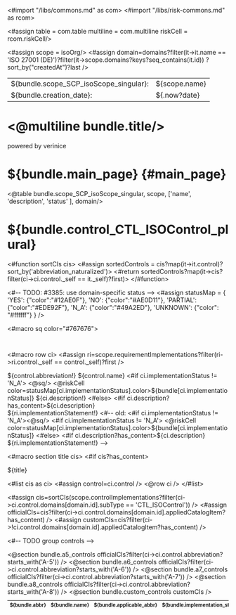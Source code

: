 <#import "/libs/commons.md" as com>
<#import "/libs/risk-commons.md" as rcom>

<#assign table = com.table
  multiline = com.multiline
  riskCell = rcom.riskCell/>

<style>
<@com.defaultStyles />
h1, h2, h3, h4 {
  page-break-after: avoid;
}

td {
  vertical-align: top;
}

.main_page {
  page-break-after: always;
}

.main_page table th:first-child, .main_page table td:first-child {
  width: 8cm;
}

table.control_list {
  -fs-table-paginate: paginate;
  font-size: 80%;
}

table.control_list th:first-child, table.control_list td:first-child {
  width: 1cm;
}

.fullwidth {
  width: 100%;
}
</style>

<#assign scope = isoOrg/>
<#assign domain=domains?filter(it->it.name == 'ISO 27001 (DE)')?filter(it->scope.domains?keys?seq_contains(it.id))
?sort_by("createdAt")?last />

<div class="footer-left">
  <table>
    <tr>
      <td>${bundle.scope_SCP_isoScope_singular}: </td>
      <td>${scope.name}</td>
    </tr>
    <tr>
      <td>${bundle.creation_date}: </td>
      <td>${.now?date}</td>
    </tr>
  </table>
</div>

<div class="cover">
<h1><@multiline bundle.title/></h1>
<p>powered by verinice</p>
</div>

# ${bundle.main_page} {#main_page}

<div class="main_page">

<@table bundle.scope_SCP_isoScope_singular,
scope,
['name',
'description',
'status'
],
domain/>

</div>

# ${bundle.control_CTL_ISOControl_plural}

<#function sortCIs cis>
<#assign sortedControls = cis?map(it->it.control)?sort_by('abbreviation_naturalized')>
<#return sortedControls?map(it->cis?filter(ci->ci.control._self == it._self)?first)>
</#function>

<#-- TODO: #3385: use domain-specific status -->
<#assign statusMap = {
'YES': {"color":"#12AE0F"},
'NO': {"color":"#AE0D11"},
'PARTIAL': {"color":"#EDE92F"},
'N_A': {"color":"#49A2ED"},
'UNKNOWN': {"color": "#ffffff"}
} />


<#macro sq color="#767676">
<div style="background-color:${color};width:1em;height:1em;"></div>
</#macro>

<#macro row ci>
<#assign ri=scope.requirementImplementations?filter(ri->ri.control._self == control._self)?first />
<tr>
<td>${control.abbreviation!}</td>
<td>${control.name}</td>
<#if ci.implementationStatus != 'N_A'>
<td><@sq/></td>
<@riskCell color=statusMap[ci.implementationStatus].color>${bundle[ci.implementationStatus]}</@riskCell>
<td>${ci.description!}</td>
<#else>
<td/>
<td colspan="2">
<#if ci.description?has_content>${ci.description}<br /></#if>${ri.implementationStatement!}
</td>
</#if>
<#-- old:
<td><#if ci.implementationStatus != 'N_A'><@sq/></#if></td>
<#if ci.implementationStatus != 'N_A'>
<@riskCell color=statusMap[ci.implementationStatus].color>${bundle[ci.implementationStatus]}</@riskCell>
<#else>
<td />
</#if>
<td><#if ci.description?has_content>${ci.description}<br /></#if>${ri.implementationStatement!}</td>
-->
</tr>
</#macro>

<#macro section title cis>
<#if cis?has_content>
<tbody>
<tr>
<th colspan="5">${title}</th>
</tr>

<#list cis as ci>
<#assign control=ci.control />
<@row ci />
</#list>
</tbody>
</#if>
</#macro>

<#assign cis=sortCIs(scope.controlImplementations?filter(ci->ci.control.domains[domain.id].subType == 'CTL_ISOControl')) />
<#assign officialCIs=cis?filter(ci->ci.control.domains[domain.id].appliedCatalogItem?has_content) />
<#assign customCIs=cis?filter(ci->!ci.control.domains[domain.id].appliedCatalogItem?has_content) />

<#-- TODO group controls -->
<table class="table fullwidth control_list">
<thead>
<tr>
<th>${bundle.abbr}</th>
<th>${bundle.name}</th>
<th>${bundle.applicable_abbr}</th>
<th>${bundle.implementation_status}</th>
<th>${bundle.reason}</th>
</tr>
</thead>
<@section bundle.a5_controls officialCIs?filter(ci->ci.control.abbreviation?starts_with('A-5')) />
<@section bundle.a6_controls officialCIs?filter(ci->ci.control.abbreviation?starts_with('A-6')) />
<@section bundle.a7_controls officialCIs?filter(ci->ci.control.abbreviation?starts_with('A-7')) />
<@section bundle.a8_controls officialCIs?filter(ci->ci.control.abbreviation?starts_with('A-8')) />
<@section bundle.custom_controls customCIs  />
</table>